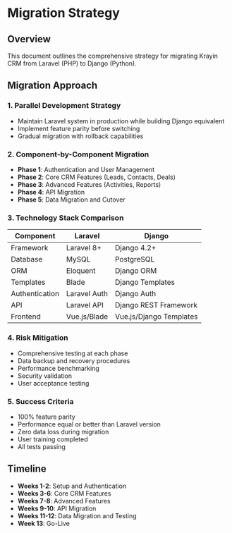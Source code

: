 # Migration Strategy

## Overview
This document outlines the comprehensive strategy for migrating Krayin CRM from Laravel (PHP) to Django (Python).

## Migration Approach

### 1. Parallel Development Strategy
- Maintain Laravel system in production while building Django equivalent
- Implement feature parity before switching
- Gradual migration with rollback capabilities

### 2. Component-by-Component Migration
- **Phase 1**: Authentication and User Management
- **Phase 2**: Core CRM Features (Leads, Contacts, Deals)
- **Phase 3**: Advanced Features (Activities, Reports)
- **Phase 4**: API Migration
- **Phase 5**: Data Migration and Cutover

### 3. Technology Stack Comparison

| Component | Laravel | Django |
|-----------|---------|--------|
| Framework | Laravel 8+ | Django 4.2+ |
| Database | MySQL | PostgreSQL |
| ORM | Eloquent | Django ORM |
| Templates | Blade | Django Templates |
| Authentication | Laravel Auth | Django Auth |
| API | Laravel API | Django REST Framework |
| Frontend | Vue.js/Blade | Vue.js/Django Templates |

### 4. Risk Mitigation
- Comprehensive testing at each phase
- Data backup and recovery procedures
- Performance benchmarking
- Security validation
- User acceptance testing

### 5. Success Criteria
- 100% feature parity
- Performance equal or better than Laravel version
- Zero data loss during migration
- User training completed
- All tests passing

## Timeline
- **Weeks 1-2**: Setup and Authentication
- **Weeks 3-6**: Core CRM Features
- **Weeks 7-8**: Advanced Features
- **Weeks 9-10**: API Migration
- **Weeks 11-12**: Data Migration and Testing
- **Week 13**: Go-Live
